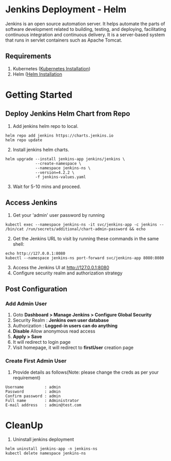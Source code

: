 # Jenkins Deployment - Helm
Jenkins is an open source automation server. It helps automate the parts of software development related to building, testing, and deploying, facilitating continuous integration and continuous delivery. It is a server-based system that runs in servlet containers such as Apache Tomcat.

## Requirements 
1. Kubernetes ([Kubernetes Installation](https://github.com/vinaykagithapu/dockerDepolyments/tree/main/k8s-cluster-kind))
2. Helm ([Helm Installation](../../helm/README.md#install-helm)

# Getting Started
## Deploy Jenkins Helm Chart from Repo
1. Add jenkins helm repo to local.
```shell
helm repo add jenkins https://charts.jenkins.io
helm repo update
```
2. Install jenkins helm charts.
```shell 
helm upgrade --install jenkins-app jenkins/jenkins \
             --create-namespace \
             --namespace jenkins-ns \
             --version=4.2.2 \
             -f jenkins-values.yaml
```
3. Wait for 5-10 mins and proceed.

## Access Jenkins
1. Get your 'admin' user password by running
```shell
kubectl exec --namespace jenkins-ns -it svc/jenkins-app -c jenkins -- /bin/cat /run/secrets/additional/chart-admin-password && echo
```
2. Get the Jenkins URL to visit by running these commands in the same shell:
```shell
echo http://127.0.0.1:8080
kubectl --namespace jenkins-ns port-forward svc/jenkins-app 8080:8080
```
3. Access the Jenkins UI at http://127.0.0.1:8080
4. Configure security realm and authorization strategy

## Post Configuration
### Add Admin User 
1. Goto **Dashboard > Manage Jenkins > Configure Global Security**
2. Security Realm : **Jenkins own user database**
3. Authorization  : **Logged-in users can do anything**
4. **Disable** Allow anonymous read access
5. **Apply > Save**
6. It will redirect to login page
7. Visit homepage, it will redirect to **firstUser** creation page

### Create First Admin User
1. Provide details as follows(Note: please change the creds as per your requirement)
```console
Username         : admin
Password         : admin
Confirm password : admin
Full name        : Administrator
E-mail address   : admin@test.com
```

# CleanUp
1. Uninstall jenkins deployment
```shell
helm uninstall jenkins-app -n jenkins-ns
kubectl delete namespace jenkins-ns
```
